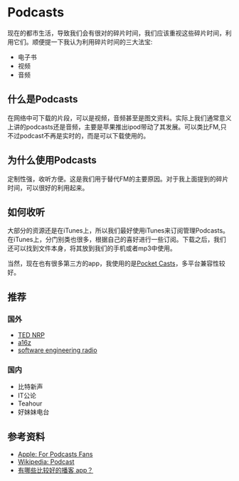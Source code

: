 # Podcasts
现在的都市生活，导致我们会有很对的碎片时间，我们应该重视这些碎片时间，利用它们。顺便提一下我认为利用碎片时间的三大法宝:

- 电子书
- 视频
- 音频

## 什么是Podcasts
在网络中可下载的片段，可以是视频，音频甚至是图文资料。实际上我们通常意义上讲的podcasts还是音频，主要是苹果推出ipod带动了其发展。可以类比FM,只不过podcast不再是实时的，而是可以下载使用的。

## 为什么使用Podcasts
定制性强，收听方便。这是我们用于替代FM的主要原因。对于我上面提到的碎片时间，可以很好的利用起来。

## 如何收听
大部分的资源还是在iTunes上，所以我们最好使用iTunes来订阅管理Podcasts。在iTunes上，分门别类也很多，根据自己的喜好进行一些订阅。下载之后，我们还可以找到文件本身，将其放到我们的手机或者mp3中使用。

当然，现在也有很多第三方的app，我使用的是[Pocket Casts](http://www.shiftyjelly.com/pocketcasts)，多平台兼容性较好。

## 推荐
### 国外
- [TED NRP](http://www.npr.org/programs/ted-radio-hour/)
- [a16z](http://a16z.com/)
- [software engineering radio](http://www.se-radio.net/)

### 国内
- 比特新声
- IT公论
- Teahour
- 好妹妹电台

## 参考资料
- [Apple: For Podcasts Fans](https://www.apple.com/itunes/podcasts/fanfaq.html)
- [Wikipedia: Podcast](http://en.wikipedia.org/wiki/Podcast)
- [有哪些比较好的播客 app？](http://www.zhihu.com/question/24667023)